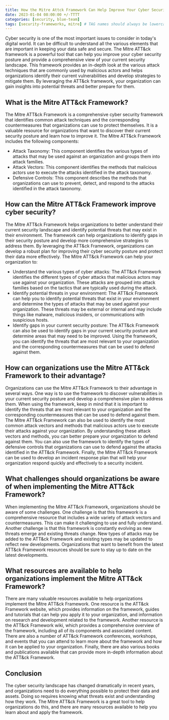 ```yaml
---
title: How the Mitre Attck Framework Can Help Improve Your Cyber Security
date: 2023-01-04 08:00:00 +/-TTTT
categories: [security, blue-team]
tags: [security-frameworks, mitre] # TAG names should always be lowercase
---
```


Cyber security is one of the most important issues to consider in today's digital world. It can be difficult to understand all the various elements that are important in keeping your data safe and secure. The Mitre ATT&ck framework is a powerful tool that can help you improve your cyber security posture and provide a comprehensive view of your current security landscape. This framework provides an in-depth look at the various attack techniques that are commonly used by malicious actors and helps organizations identify their current vulnerabilities and develop strategies to mitigate them. By leveraging the ATT&ck framework, your organization can gain insights into potential threats and better prepare for them.

## What is the Mitre ATT&ck Framework?

The Mitre ATT&ck Framework is a comprehensive cyber security framework that identifies common attack techniques and the corresponding countermeasures that organizations can use to protect themselves. It is a valuable resource for organizations that want to discover their current security posture and learn how to improve it. The Mitre ATT&ck Framework includes the following components:

- Attack Taxonomy: This component identifies the various types of attacks that may be used against an organization and groups them into attack families.
- Attack Vectors: This component identifies the methods that malicious actors use to execute the attacks identified in the attack taxonomy.
- Defensive Controls: This component describes the methods that organizations can use to prevent, detect, and respond to the attacks identified in the attack taxonomy.

## How can the Mitre ATT&ck Framework improve cyber security?

The Mitre ATT&ck Framework helps organizations to better understand their current security landscape and identify potential threats that may exist in their environment. The framework can help organizations to identify gaps in their security posture and develop more comprehensive strategies to address them. By leveraging the ATT&ck Framework, organizations can develop a robust plan for improving their cyber security posture and protect their data more effectively. The Mitre ATT&ck Framework can help your organization to:

- Understand the various types of cyber attacks: The ATT&ck Framework identifies the different types of cyber attacks that malicious actors may use against your organization. These attacks are grouped into attack families based on the tactics that are typically used during the attack.
- Identify potential threats in your environment: The ATT&ck Framework can help you to identify potential threats that exist in your environment and determine the types of attacks that may be used against your organization. These threats may be external or internal and may include things like malware, malicious insiders, or communications with suspicious hosts.
- Identify gaps in your current security posture: The ATT&ck Framework can also be used to identify gaps in your current security posture and determine areas that may need to be improved. Using the framework, you can identify the threats that are most relevant to your organization and the corresponding countermeasures that can be used to defend against them.

## How can organizations use the Mitre ATT&ck Framework to their advantage?

Organizations can use the Mitre ATT&ck Framework to their advantage in several ways. One way is to use the framework to discover vulnerabilities in your current security posture and develop a comprehensive plan to address them. When using the framework, keep in mind that it is important to identify the threats that are most relevant to your organization and the corresponding countermeasures that can be used to defend against them. The Mitre ATT&ck Framework can also be used to identify the most common attack vectors and methods that malicious actors use to execute their attacks against your organization. By understanding these attack vectors and methods, you can better prepare your organization to defend against them. You can also use the framework to identify the types of defensive controls that organizations can use to defend against the attacks identified in the ATT&ck Framework. Finally, the Mitre ATT&ck Framework can be used to develop an incident response plan that will help your organization respond quickly and effectively to a security incident.

## What challenges should organizations be aware of when implementing the Mitre ATT&ck Framework?

When implementing the Mitre ATT&ck Framework, organizations should be aware of some challenges. One challenge is that this framework is a comprehensive resource that includes a wide variety of attack vectors and countermeasures. This can make it challenging to use and fully understand. Another challenge is that this framework is constantly evolving as new threats emerge and existing threats change. New types of attacks may be added to the ATT&ck Framework and existing types may be updated to reflect new developments. Organizations that want to benefit from the latest ATT&ck Framework resources should be sure to stay up to date on the latest developments.

## What resources are available to help organizations implement the Mitre ATT&ck Framework?

There are many valuable resources available to help organizations implement the Mitre ATT&ck Framework. One resource is the ATT&ck Framework website, which provides information on the framework, guides and tutorials that can help you apply it to your organization, and information on research and development related to the framework. Another resource is the ATT&ck Framework wiki, which provides a comprehensive overview of the framework, including all of its components and associated content. There are also a number of ATT&ck Framework conferences, workshops, and events that you can attend to learn more about the framework and how it can be applied to your organization. Finally, there are also various books and publications available that can provide more in-depth information about the ATT&ck Framework.

## Conclusion

The cyber security landscape has changed dramatically in recent years, and organizations need to do everything possible to protect their data and assets. Doing so requires knowing what threats exist and understanding how they work. The Mitre ATT&ck Framework is a great tool to help organizations do this, and there are many resources available to help you learn about and apply the framework.
